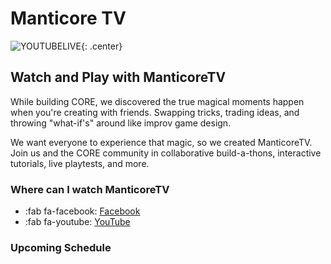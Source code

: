 # Manticore TV

![YOUTUBELIVE](UCBPqo7cK1bktfRfMGAAqnbQ){: .center}

## Watch and Play with ManticoreTV

While building CORE, we discovered the true magical moments happen when you're creating with friends. Swapping tricks, trading ideas, and throwing "what-if's" around like improv game design.

We want everyone to experience that magic, so we created ManticoreTV. Join us and the CORE community in collaborative build-a-thons, interactive tutorials, live playtests, and more.

### Where can I watch ManticoreTV

* :fab fa-facebook: [Facebook](https://www.facebook.com/groups/playcoregames)
* :fab fa-youtube: [YouTube](https://www.youtube.com/embed/live_stream?channel=UCBPqo7cK1bktfRfMGAAqnbQ)

### Upcoming Schedule
